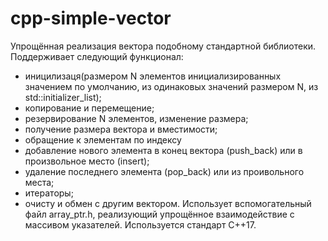 # cpp-simple-vector
Упрощённая реализация вектора подобному стандартной библиотеки.
Поддерживает следующий функционал:
- иницилизаця(размером N элементов инициализированных значением по умолчанию, из одинаковых значений размером N, из std::initializer_list);
- копирование и перемещение;
- резервирование N элементов, изменение размера;
- получение размера вектора и вместимости;
- обращение к элементам по индексу
- добавление нового элемента в конец вектора (push_back) или в произвольное место (insert);
- удаление последнего элемента (pop_back) или из проивольного места;
- итераторы;
- очисту и обмен с другим вектором.
Использует вспомогательный файл array_ptr.h, реализующий упрощённое взаимодействие с массивом указателей.
Используется стандарт C++17.